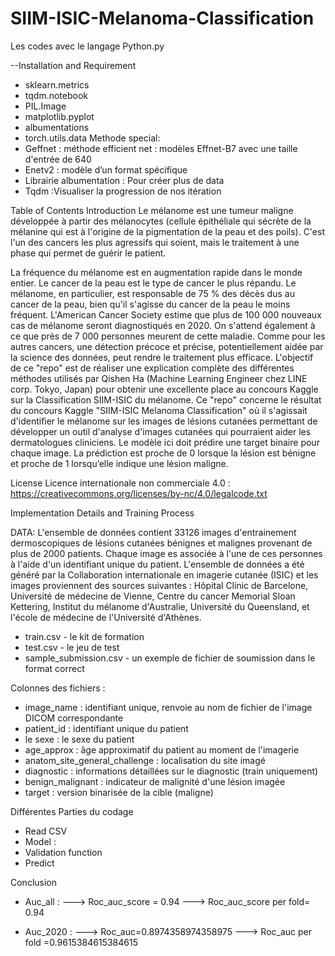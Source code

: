 # SIIM-ISIC-Melanoma-Classification
Les codes avec le langage Python.py

--Installation and Requirement

- sklearn.metrics 
- tqdm.notebook
- PIL.Image
- matplotlib.pyplot
- albumentations
- torch.utils.data
Methode special: 
- Geffnet : méthode efficient net : modèles Effnet-B7 avec une taille d'entrée de 640
- Enetv2 : modèle d’un format spécifique
- Librairie albumentation : Pour créer plus de data
- Tqdm :Visualiser la progression de nos itération

Table of Contents
Introduction
Le mélanome est une tumeur maligne développée à partir des mélanocytes (cellule épithéliale qui sécrète de la mélanine qui est à l'origine de la pigmentation de la peau et des poils).
C'est l'un des cancers les plus agressifs qui soient, mais le traitement à une phase qui permet de guérir le patient.

La fréquence du mélanome est en augmentation rapide dans le monde entier.
Le cancer de la peau est le type de cancer le plus répandu. Le mélanome, en particulier, est responsable de 75 % des décès dus au cancer de la peau, bien qu'il s'agisse du cancer de la peau le moins fréquent. L'American Cancer Society estime que plus de 100 000 nouveaux cas de mélanome seront diagnostiqués en 2020. On s'attend également à ce que près de 7 000 personnes meurent de cette maladie. Comme pour les autres cancers, une détection précoce et précise, potentiellement aidée par la science des données, peut rendre le traitement plus efficace.
L'objectif de ce "repo" est de réaliser une explication complète des différentes méthodes utilisés par Qishen Ha
(Machine Learning Engineer chez LINE corp.
Tokyo, Japan) pour obtenir une excellente place au concours Kaggle sur la Classification SIIM-ISIC du mélanome.
Ce "repo" concerne le résultat du concours Kaggle "SIIM-ISIC Melanoma Classification" où il s'agissait d'identifier le mélanome sur les images de lésions cutanées permettant de développer un outil d'analyse d'images cutanées qui pourraient aider les dermatologues cliniciens.
Le modèle ici doit prédire une target binaire pour chaque image. La prédiction est proche de 0 lorsque la lésion est bénigne et proche de 1 lorsqu’elle indique une lésion maligne.

License 
Licence internationale non commerciale 4.0 : https://creativecommons.org/licenses/by-nc/4.0/legalcode.txt 


Implementation Details and Training Process

DATA: L'ensemble de données contient 33126 images d'entrainement dermoscopiques de lésions cutanées bénignes et malignes provenant de plus de 2000 patients. Chaque image es associée à l'une de ces personnes à l'aide d'un identifiant unique du patient.
 L'ensemble de données a été généré par la Collaboration internationale en imagerie cutanée (ISIC) et les images proviennent des sources suivantes : Hôpital Clínic de Barcelone, Université de médecine de Vienne, Centre du cancer Memorial Sloan Kettering, Institut du mélanome d'Australie, Université du Queensland, et l'école de médecine de l'Université d'Athènes.
- train.csv - le kit de formation
- test.csv - le jeu de test
- sample_submission.csv - un exemple de fichier de soumission dans le format correct

Colonnes des fichiers :
- image_name : identifiant unique, renvoie au nom de fichier de l'image DICOM correspondante
- patient_id : identifiant unique du patient
- le sexe :  le sexe du patient 
- age_approx : âge approximatif du patient au moment de l'imagerie
- anatom_site_general_challenge :  localisation du site imagé
- diagnostic : informations détaillées sur le diagnostic (train uniquement)
- benign_malignant :  indicateur de malignité d'une lésion imagée
- target : version binarisée de la cible (maligne)

Différentes Parties du codage

- Read CSV 
- Model : 
- Validation function
- Predict

Conclusion

- Auc_all :
--->    Roc_auc_score = 0.94
--->    Roc_auc_score per fold= 0.94

- Auc_2020 :
--->  Roc_auc=0.8974358974358975
--->  Roc_auc per fold =0.9615384615384615






